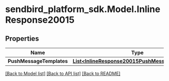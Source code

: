 
# sendbird_platform_sdk.Model.InlineResponse20015

## Properties

Name | Type | Description | Notes
------------ | ------------- | ------------- | -------------
**PushMessageTemplates** | [**List&lt;InlineResponse20015PushMessageTemplates&gt;**](InlineResponse20015PushMessageTemplates.md) |  | [optional] 

[[Back to Model list]](../README.md#documentation-for-models)
[[Back to API list]](../README.md#documentation-for-api-endpoints)
[[Back to README]](../README.md)


